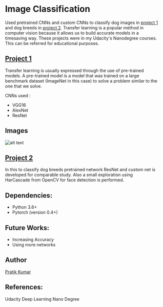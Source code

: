 # Image Classification

Used pretrained CNNs and custom CNNs to classify dog images in [project 1](https://github.com/pr2tik1/dog-classifier/blob/master/check_images.py) and dog breeds in [project 2](https://github.com/pr2tik1/dog-classifier/blob/master/dog_app.ipynb). Transfer learning is a popular method in computer vision because it allows us to build accurate models in a timesaving way. These projects were in my Udacity's Nanodegree courses. This can be referred for educational purposes.

## [Project 1](https://github.com/pr2tik1/dog-classifier/blob/master/check_images.py)
Transfer learning is usually expressed through the use of pre-trained models. A pre-trained model is a model that was trained on a large benchmark dataset (ImageNet in this case) to solve a problem similar to the one that we solve. 

CNNs used :
  - VGG16
  - AlexNet
  - ResNet

## Images
![alt text](https://github.com/pr2tik1/dog-classifier/blob/master/pet_images/Beagle_01141.jpg) 


## [Project 2](https://github.com/pr2tik1/dog-classifier/blob/master/dog_app.ipynb) 
In this to classify dog breeds pretrained network ResNet and custom net is developed for comparable study. Also a small exploration using HarCascade from OpenCV for face detection is performed. 

## Dependencies:
 - Python 3.6+
 - Pytorch (version 0.4+)
 
## Future Works:
   - Increasing Accuracy
   - Using more networks

## Author 
[Pratik Kumar](https://www.linkedin.com/in/pratik-kumar98/)

## References: 
Udacity Deep Learning Nano Degree 

